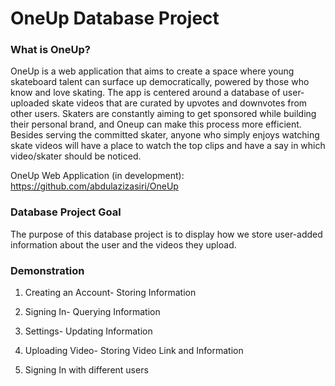 # OneUp Database Project

### What is OneUp?

OneUp is a web application that aims to create a space where young skateboard talent can surface up democratically, powered by those who know and love skating. The app is centered around a database of user-uploaded skate videos that are curated by upvotes and downvotes from other users. Skaters are constantly aiming to get sponsored while building their personal brand, and Oneup can make this process more efficient. Besides serving the committed skater, anyone who simply enjoys watching skate videos will have a place to watch the top clips and have a say in which video/skater should be noticed.

OneUp Web Application (in development): https://github.com/abdulazizasiri/OneUp

### Database Project Goal

The purpose of this database project is to display how we store user-added information about the user and the videos they upload.

### Demonstration

1) Creating an Account- Storing Information

2) Signing In- Querying Information

3) Settings- Updating Information

4) Uploading Video- Storing Video Link and Information

5) Signing In with different users


